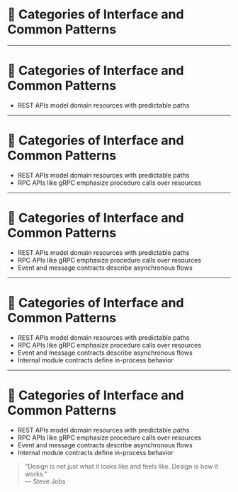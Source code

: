 # 🧠 Categories of Interface and Common Patterns

<!-- 
This section introduces a typology of interface designs: REST, RPC, Event-Driven, and Internal Modules. 
Each type of contract serves a different interaction model and brings its own patterns, benefits, and constraints.
Encourage the audience to design interfaces that fit their medium—not just reuse patterns blindly.
-->

---

# 🧠 Categories of Interface and Common Patterns

- REST APIs model domain resources with predictable paths  
<!-- 
REST is the most visible and common public API form. 
When paired with OpenAPI and consistent resource naming, it enables clarity, documentation, and automation. 
Good REST contracts focus on resource identity, safe verbs, and clear feedback through status codes.
-->

---

# 🧠 Categories of Interface and Common Patterns

- REST APIs model domain resources with predictable paths  
- RPC APIs like gRPC emphasize procedure calls over resources  
<!-- 
RPC feels like calling a function on a remote service. 
It’s well-suited for internal performance-focused systems, but harder to evolve over time. 
Tight coupling to structure means versioning and breaking changes need more care.
-->

---

# 🧠 Categories of Interface and Common Patterns

- REST APIs model domain resources with predictable paths  
- RPC APIs like gRPC emphasize procedure calls over resources  
- Event and message contracts describe asynchronous flows  
<!-- 
In event-driven architecture, contracts describe *what happened* and *why*. 
AsyncAPI helps define these flows. 
Clear semantics, versioned topics, and structured payloads are key to observability and decoupling.
-->

---

# 🧠 Categories of Interface and Common Patterns

- REST APIs model domain resources with predictable paths  
- RPC APIs like gRPC emphasize procedure calls over resources  
- Event and message contracts describe asynchronous flows  
- Internal module contracts define in-process behavior  
<!-- 
Internal contracts are about class signatures, fluent APIs, and composition. 
Good module APIs are minimal, expressive, and encourage clear control flow. 
Patterns like builders, method chaining, and service injection improve developer experience.
-->

---

# 🧠 Categories of Interface and Common Patterns

- REST APIs model domain resources with predictable paths  
- RPC APIs like gRPC emphasize procedure calls over resources  
- Event and message contracts describe asynchronous flows  
- Internal module contracts define in-process behavior  

> “Design is not just what it looks like and feels like. Design is how it works.”  
> — Steve Jobs

<!-- 
Each contract is a tool—and tools are shaped for purpose. 
By choosing the right category and respecting its design norms, we create clarity, reduce friction, and align with human expectations.
Beautiful contracts are not one-size-fits-all—they are purpose-built and intentionally shaped.
-->
